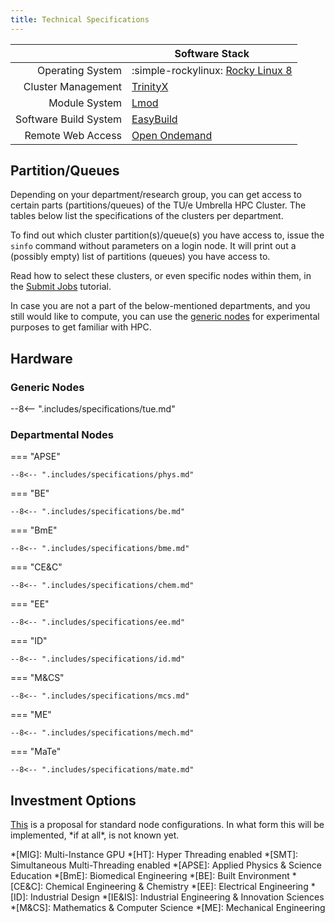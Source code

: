 ```yaml
---
title: Technical Specifications
---
```


|                       | Software Stack                                               |
|----------------------:|--------------------------------------------------------------|
|      Operating System | :simple-rockylinux: [Rocky Linux 8](https://rockylinux.org/) |
|    Cluster Management | [TrinityX](https://github.com/clustervision/trinityX)        |
|         Module System | [Lmod](https://lmod.readthedocs.io/en/latest/)               |
| Software Build System | [EasyBuild](https://docs.easybuild.io/)                      |
|     Remote Web Access | [Open Ondemand](https://openondemand.org/)                   |

## Partition/Queues

Depending on your department/research group, you can get access to
certain parts (partitions/queues) of the TU/e Umbrella HPC Cluster. 
The tables below list the specifications of the clusters per department.

To find out which cluster partition(s)/queue(s) you have access to,
issue the `sinfo` command without parameters on a login node. It will
print out a (possibly empty) list of partitions (queues) you have access
to.

Read how to select these clusters, or even specific nodes within them,
in the [Submit Jobs](../steps/jobs/index.md) tutorial.

In case you are not a part of the below-mentioned departments, and you
still would like to compute, you can use the [generic nodes](#generic-nodes) for
experimental purposes to get familiar with HPC.

## Hardware

### Generic Nodes

--8<-- ".includes/specifications/tue.md"

### Departmental Nodes

=== "APSE"

    --8<-- ".includes/specifications/phys.md"

=== "BE"

    --8<-- ".includes/specifications/be.md"

=== "BmE"

    --8<-- ".includes/specifications/bme.md"

=== "CE&C"

    --8<-- ".includes/specifications/chem.md"

=== "EE"

    --8<-- ".includes/specifications/ee.md"

=== "ID"

    --8<-- ".includes/specifications/id.md"

=== "M&CS"

    --8<-- ".includes/specifications/mcs.md"

=== "ME"

    --8<-- ".includes/specifications/mech.md"

=== "MaTe"

    --8<-- ".includes/specifications/mate.md"

## Investment Options

[This](configs/2024.md) is a proposal for standard node
configurations. In what form this will be implemented, \*if at all\*, is not
known yet.

*[MIG]: Multi-Instance GPU
*[HT]: Hyper Threading enabled
*[SMT]: Simultaneous Multi-Threading enabled
*[APSE]: Applied Physics & Science Education
*[BmE]: Biomedical Engineering
*[BE]: Built Environment
*[CE&C]: Chemical Engineering & Chemistry
*[EE]: Electrical Engineering
*[ID]: Industrial Design
*[IE&IS]: Industrial Engineering & Innovation Sciences
*[M&CS]: Mathematics & Computer Science
*[ME]: Mechanical Engineering
